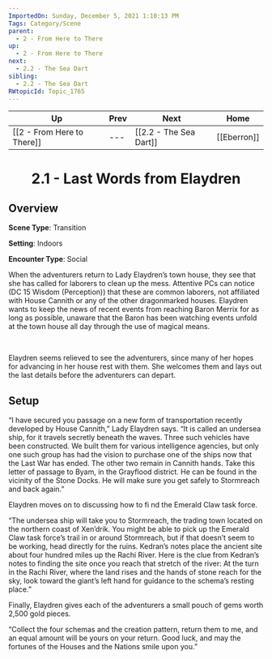 ```yaml
---
ImportedOn: Sunday, December 5, 2021 1:10:13 PM
Tags: Category/Scene
parent:
  - 2 - From Here to There
up:
  - 2 - From Here to There
next:
  - 2.2 - The Sea Dart
sibling:
  - 2.2 - The Sea Dart
RWtopicId: Topic_1765
---
```


| Up | Prev | Next | Home |
|----|------|------|------|
| [[2 - From Here to There]] | --- | [[2.2 - The Sea Dart]] | [[Eberron]] |

# <center>2.1 - Last Words from Elaydren</center>

## Overview

**Scene Type**: Transition

**Setting**: Indoors

**Encounter Type**: Social

When the adventurers return to Lady Elaydren’s town house, they see that she has called for laborers to clean up the mess. Attentive PCs can notice (DC 15 Wisdom (Perception)) that these are common laborers, not affiliated with House Cannith or any of the other dragonmarked houses. Elaydren wants to keep the news of recent events from reaching Baron Merrix for as long as possible, unaware that the Baron has been watching events unfold at the town house all day through the use of magical means. 

 

Elaydren seems relieved to see the adventurers, since many of her hopes for advancing in her house rest with them. She welcomes them and lays out the last details before the adventurers can depart.

## Setup

“I have secured you passage on a new form of transportation recently developed by House Cannith,” Lady Elaydren says. “It is called an undersea ship, for it travels secretly beneath the waves. Three such vehicles have been constructed. We built them for various intelligence agencies, but only one such group has had the vision to purchase one of the ships now that the Last War has ended. The other two remain in Cannith hands. Take this letter of passage to Byam, in the Grayflood district. He can be found in the vicinity of the Stone Docks. He will make sure you get safely to Stormreach and back again.”

Elaydren moves on to discussing how to fi nd the Emerald Claw task force.

“The undersea ship will take you to Stormreach, the trading town located on the northern coast of Xen’drik. You might be able to pick up the Emerald Claw task force’s trail in or around Stormreach, but if that doesn’t seem to be working, head directly for the ruins. Kedran’s notes place the ancient site about four hundred miles up the Rachi River. Here is the clue from Kedran’s notes to finding the site once you reach that stretch of the river: At the turn in the Rachi River, where the land rises and the hands of stone reach for the sky, look toward the giant’s left hand for guidance to the schema’s resting place.”

Finally, Elaydren gives each of the adventurers a small pouch of gems worth 2,500 gold pieces.

“Collect the four schemas and the creation pattern, return them to me, and an equal amount will be yours on your return. Good luck, and may the fortunes of the Houses and the Nations smile upon you.”
